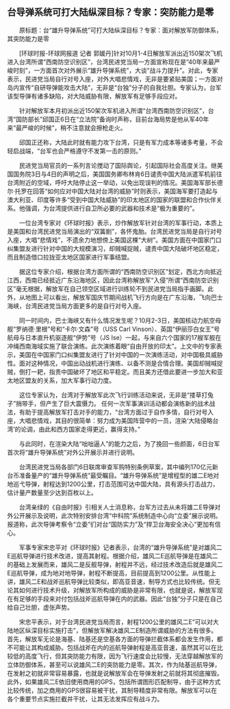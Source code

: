## 台导弹系统可打大陆纵深目标？专家：突防能力是零
　　原标题：台“雄升导弹系统”可打大陆纵深目标？专家：面对解放军防御体系，其突防能力是零

　　[环球时报-环球网报道 记者 郭媛丹]针对10月1-4日解放军派出近150架次飞机进入台湾所谓“西南防空识别区”，台湾民进党当局一方面宣称现在是“40年来最严峻时刻”，一方面首次对外展示“雄升导弹系统”，大谈“战斗力提升”。对此，专家表示，民进党当局自行对号入座，对外大唱悲情戏，无非是要紧贴美国；一方面对岛内宣传“自研导弹能攻击大陆”，无非是“台独”分子的自我壮胆。专家认为，台军该型导弹有诸多缺陷，对大陆威胁有限，解放军有足够手段应对。

　　针对解放军本月初派出近150架次军机进入所谓“台湾西南防空识别区”，台湾“国防部长”邱国正6日在“立法院”备询时声称，目前台海局势是他从军40年来“最严峻的时候”，稍不注意就会擦枪走火。

　　邱国正还称，大陆此时就有能力攻下台湾，只是有军力成本等诸多考量，不会轻启战端，“台军也会严格遵守不发第一击的原则。”

　　民进党当局官员的一系列言论搅动了国际舆论，引起国际社会高度关注。继美国国务院3日与4日的声明之后，美国国务卿布林肯6日谴责中国大陆派遣军机前往台湾附近的空域，呼吁大陆停止这一举动，以免出现误判的情况。美国海军部长德尔·托罗在回答“如何应对中国大陆对台湾的威胁”时则表示，美国海军要打造起与澳大利亚、印度等许多“受到中国大陆威胁”的印太地区的国家的联盟和合作伙伴关系。他强调，为台湾提供进行自卫所必要的武器和技术是“极为重要的”。

　　一位台湾专家对《环球时报》表示，炒作解放军针对台湾的军事行动，本质上是美国和台湾民进党当局演出的“双簧剧”，各怀鬼胎。台湾民进党当局是自行对号入座，大唱“悲情戏”，不遗余力地想傍上美国这棵“大树”。美国方面在中国家门口纠集盟友进行针对中国的大规模演习，却贼喊捉贼，谴责中国大陆破坏地区稳定，而且制造借口拉拢亚太地区国家进行军事结盟。

　　据这位专家介绍，根据台湾方面所谓的“西南防空识别区”划定，西北方向抵近江西，西南已经抵近广东沿海地区，因此台湾称解放军“入侵”所谓“西南防空识别区”毫无根据，解放军在自己领空区域进行训练轮不到民进党当局指手画脚。此外，从地图上可以看出，解放军国庆节期间战机飞行方向是在广东沿海，飞向巴士海峡，台湾民进党当局方面更多的是自行对号入座。

　　同一时间内，巴士海峡又有什么情况发生呢？10月2-3日，美国核动力航空母舰“罗纳德·里根”号和“卡尔·文森”号（USS Carl Vinson）、英国“伊丽莎白女王”号航母与日本直升机驱逐舰“伊势”号（JS Ise）一起，与来自六个国家的17艘军舰在冲绳西南海域实施了联合演练。此次演练着眼“自由开放的印太”。上文中的专家表示，美国在中国家门口纠集盟友进行了针对中国的一次演练活动，对中国极具威胁性。面对这种情况，中国出动战机进行演练、以备不测是合情合理。美国却贼喊捉贼，倒打一耙，指责中国破坏了地区和平稳定。而且美方还借此要进一步加大和亚太地区盟友的关系，加大军事行动力度。

　　这位专家认为，台湾对于解放军此次飞行训练活动来说，无非是“搂草打兔子”捎带手，但产生了巨大震慑力。 任何一次军事演训活动都会演练新的战术战法，有助于提高解放军打击对手的能力，“台湾方面过于自作多情，自行对号入座，大唱悲情戏，其目的很简单：努力成为美国阵营中的一员，渲染‘大陆侵略台湾’的论调，由此和西方国家走得更近，赢得支持。”

　　与此同时，在渲染大陆“咄咄逼人”的能力之后，为了挽回一些颜面，6日台军首次将“雄升导弹系统”对外公开展示并进行说明。

　　台湾民进党当局各部门6日联席审查军购特别条例草案，其中编列170亿元新台币准备量产的“雄升导弹系统”最受瞩目。“雄升导弹系统”是增程型的雄二E地对地巡弋导弹，射程达到1200公里，打击范围可达中国大陆，具有源头打击战力，估计量产数量至少达到百枚以上。

　　台湾亲绿的《自由时报》引相关人士消息称，台军方过去从未将雄二E导弹对外公开展示及说明，此次特别安排台湾“中科院”系统制造中心向“立委”展示说明。报道称，此次导弹考察令“立委”们对台“国防实力”及“捍卫台海安全决心”更加有信心。

　　军事专家宋忠平对《环球时报》记者表示，台湾的“雄升导弹系统”是对雄风二E巡航导弹进行技术改进，提高其射程。根据介绍，雄风二E巡航导弹是在雄风二的基础上发展而来，雄风二是反舰导弹，射程并不远，经过技术改造后就是雄风二E巡航导弹，成为地对地导弹，射程不断提高，目前提高到1200公里。从性能上讲，雄风二E和战斧巡航导弹比较类似，即高亚音速，制导方式也比较传统。但无论其如何进行技术升级，对解放军所构成的威胁是非常有限，也就是说，解放军现在有足够的手段来对付包括战斧巡航导弹在内的武器。因此“台独”分子只是在自己给自己壮胆，虚张声势。

　　宋忠平表示，对于台湾民进党当局而言，射程1200公里的雄风二E“可以对大陆地区纵深目标实施打击”，但解放军解决雄风二E制造所谓威胁的方法有很多。首先，解放军无论是海基、陆基还是空基各方面的导弹拦截体系都会发生作用，都不可能让其构成威胁。包括战斧在内的巡航导弹射程是高亚音速，虽然其可以在比较低的高度飞行，但其突防能力有限，因为飞行速度会比较慢，无法穿越解放军的立体防御体系，甚至可以说雄风二E的突防能力是零。其次，作为陆基巡航导弹，在发射之初就非常容易暴露，也就是说解放军会在导弹发射之前就将其彻底摧毁。此外，如果雄风二E依旧使用商用的GPS，包括所谓图形匹配制导，由于这种方式比较传统，加之商用的GPS很容易被干扰，其制导精度非常有限。解放军可以在各个重要节点实施拦截并干扰，让其无法发挥应有战斗力。

